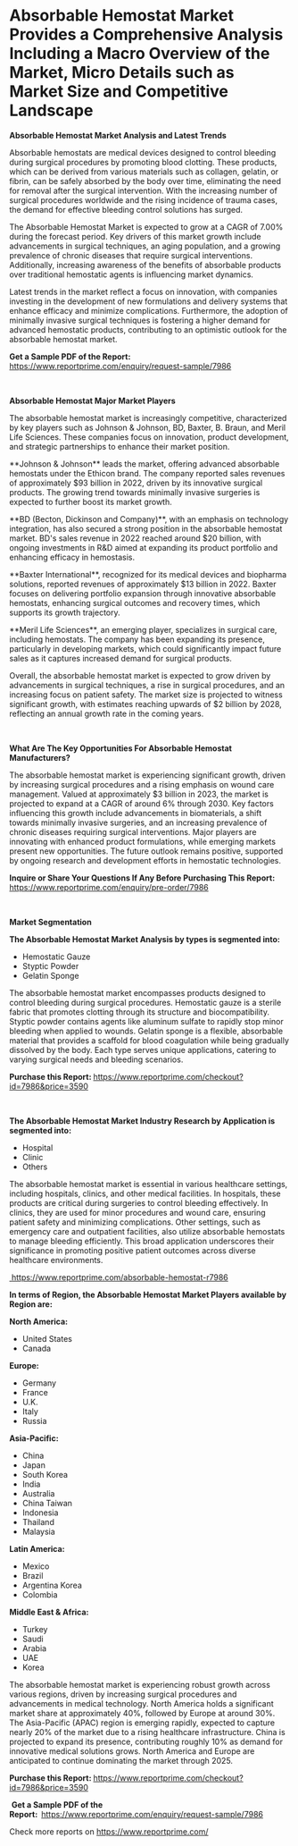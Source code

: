 <p><h1>Absorbable Hemostat Market Provides a Comprehensive Analysis Including a Macro Overview of the Market, Micro Details such as Market Size and Competitive Landscape</h1></p><p><strong>Absorbable Hemostat Market Analysis and Latest Trends</strong></p>
<p><p>Absorbable hemostats are medical devices designed to control bleeding during surgical procedures by promoting blood clotting. These products, which can be derived from various materials such as collagen, gelatin, or fibrin, can be safely absorbed by the body over time, eliminating the need for removal after the surgical intervention. With the increasing number of surgical procedures worldwide and the rising incidence of trauma cases, the demand for effective bleeding control solutions has surged.</p><p>The Absorbable Hemostat Market is expected to grow at a CAGR of 7.00% during the forecast period. Key drivers of this market growth include advancements in surgical techniques, an aging population, and a growing prevalence of chronic diseases that require surgical interventions. Additionally, increasing awareness of the benefits of absorbable products over traditional hemostatic agents is influencing market dynamics. </p><p>Latest trends in the market reflect a focus on innovation, with companies investing in the development of new formulations and delivery systems that enhance efficacy and minimize complications. Furthermore, the adoption of minimally invasive surgical techniques is fostering a higher demand for advanced hemostatic products, contributing to an optimistic outlook for the absorbable hemostat market.</p></p>
<p><strong>Get a Sample PDF of the Report:&nbsp;</strong> <a href="https://www.reportprime.com/enquiry/request-sample/7986?utm_campaign=3195&utm_medium=2&utm_source=Github&utm_content=ia&utm_term=19032025&utm_id=absorbable-hemostat">https://www.reportprime.com/enquiry/request-sample/7986</a></p>
<p>&nbsp;</p>
<p><strong>Absorbable Hemostat Major Market Players</strong></p>
<p><p>The absorbable hemostat market is increasingly competitive, characterized by key players such as Johnson & Johnson, BD, Baxter, B. Braun, and Meril Life Sciences. These companies focus on innovation, product development, and strategic partnerships to enhance their market position.</p><p>**Johnson & Johnson** leads the market, offering advanced absorbable hemostats under the Ethicon brand. The company reported sales revenues of approximately $93 billion in 2022, driven by its innovative surgical products. The growing trend towards minimally invasive surgeries is expected to further boost its market growth.</p><p>**BD (Becton, Dickinson and Company)**, with an emphasis on technology integration, has also secured a strong position in the absorbable hemostat market. BD's sales revenue in 2022 reached around $20 billion, with ongoing investments in R&D aimed at expanding its product portfolio and enhancing efficacy in hemostasis.</p><p>**Baxter International**, recognized for its medical devices and biopharma solutions, reported revenues of approximately $13 billion in 2022. Baxter focuses on delivering portfolio expansion through innovative absorbable hemostats, enhancing surgical outcomes and recovery times, which supports its growth trajectory.</p><p>**Meril Life Sciences**, an emerging player, specializes in surgical care, including hemostats. The company has been expanding its presence, particularly in developing markets, which could significantly impact future sales as it captures increased demand for surgical products.</p><p>Overall, the absorbable hemostat market is expected to grow driven by advancements in surgical techniques, a rise in surgical procedures, and an increasing focus on patient safety. The market size is projected to witness significant growth, with estimates reaching upwards of $2 billion by 2028, reflecting an annual growth rate in the coming years.</p></p>
<p>&nbsp;</p>
<p><strong>What Are The Key Opportunities For Absorbable Hemostat Manufacturers?</strong></p>
<p><p>The absorbable hemostat market is experiencing significant growth, driven by increasing surgical procedures and a rising emphasis on wound care management. Valued at approximately $3 billion in 2023, the market is projected to expand at a CAGR of around 6% through 2030. Key factors influencing this growth include advancements in biomaterials, a shift towards minimally invasive surgeries, and an increasing prevalence of chronic diseases requiring surgical interventions. Major players are innovating with enhanced product formulations, while emerging markets present new opportunities. The future outlook remains positive, supported by ongoing research and development efforts in hemostatic technologies.</p></p>
<p><strong>Inquire or Share Your Questions If Any Before Purchasing This Report:</strong> <a href="https://www.reportprime.com/enquiry/pre-order/7986?utm_campaign=3195&utm_medium=2&utm_source=Github&utm_content=ia&utm_term=19032025&utm_id=absorbable-hemostat">https://www.reportprime.com/enquiry/pre-order/7986</a></p>
<p>&nbsp;</p>
<p><strong>Market Segmentation</strong></p>
<p><strong>The Absorbable Hemostat Market Analysis by types is segmented into:</strong></p>
<p><ul><li>Hemostatic Gauze</li><li>Styptic Powder</li><li>Gelatin Sponge</li></ul></p>
<p><p>The absorbable hemostat market encompasses products designed to control bleeding during surgical procedures. Hemostatic gauze is a sterile fabric that promotes clotting through its structure and biocompatibility. Styptic powder contains agents like aluminum sulfate to rapidly stop minor bleeding when applied to wounds. Gelatin sponge is a flexible, absorbable material that provides a scaffold for blood coagulation while being gradually dissolved by the body. Each type serves unique applications, catering to varying surgical needs and bleeding scenarios.</p></p>
<p><strong>Purchase this Report:&nbsp;</strong><a href="https://www.reportprime.com/checkout?id=7986&price=3590&utm_campaign=3195&utm_medium=2&utm_source=Github&utm_content=ia&utm_term=19032025&utm_id=absorbable-hemostat">https://www.reportprime.com/checkout?id=7986&price=3590</a></p>
<p>&nbsp;</p>
<p><strong>The Absorbable Hemostat Market Industry Research by Application is segmented into:</strong></p>
<p><ul><li>Hospital</li><li>Clinic</li><li>Others</li></ul></p>
<p><p>The absorbable hemostat market is essential in various healthcare settings, including hospitals, clinics, and other medical facilities. In hospitals, these products are critical during surgeries to control bleeding effectively. In clinics, they are used for minor procedures and wound care, ensuring patient safety and minimizing complications. Other settings, such as emergency care and outpatient facilities, also utilize absorbable hemostats to manage bleeding efficiently. This broad application underscores their significance in promoting positive patient outcomes across diverse healthcare environments.</p></p>
<p><a href="https://www.reportprime.com/absorbable-hemostat-r7986?utm_campaign=3195&utm_medium=2&utm_source=Github&utm_content=ia&utm_term=19032025&utm_id=absorbable-hemostat">&nbsp;https://www.reportprime.com/absorbable-hemostat-r7986</a></p>
<p><strong>In terms of Region, the Absorbable Hemostat Market Players available by Region are:</strong></p>
<p>
    <p> <strong> North America: </strong>
        <ul>
            <li>United States</li>
            <li>Canada</li>
        </ul>
        </p> 
    <p> <strong> Europe: </strong>
        <ul>
            <li>Germany</li>
            <li>France</li>
            <li>U.K.</li>
            <li>Italy</li>
            <li>Russia</li>
        </ul>
        </p> 
    <p> <strong> Asia-Pacific: </strong>
        <ul>
            <li>China</li>
            <li>Japan</li>
            <li>South Korea</li>
            <li>India</li>
            <li>Australia</li>
            <li>China Taiwan</li>
            <li>Indonesia</li>
            <li>Thailand</li>
            <li>Malaysia</li>
        </ul>
        </p> 
    <p> <strong> Latin America: </strong>
        <ul>
            <li>Mexico</li>
            <li>Brazil</li>
            <li>Argentina Korea</li>
            <li>Colombia</li>
        </ul>
        </p> 
    <p> <strong> Middle East & Africa: </strong>
        <ul>
            <li>Turkey</li>
            <li>Saudi</li>
            <li>Arabia</li>
            <li>UAE</li>
            <li>Korea</li>
        </ul>
    </p>
    </p>
<p><p>The absorbable hemostat market is experiencing robust growth across various regions, driven by increasing surgical procedures and advancements in medical technology. North America holds a significant market share at approximately 40%, followed by Europe at around 30%. The Asia-Pacific (APAC) region is emerging rapidly, expected to capture nearly 20% of the market due to a rising healthcare infrastructure. China is projected to expand its presence, contributing roughly 10% as demand for innovative medical solutions grows. North America and Europe are anticipated to continue dominating the market through 2025.</p></p>
<p><strong>Purchase this Report: </strong><a href="https://www.reportprime.com/checkout?id=7986&price=3590&utm_campaign=3195&utm_medium=2&utm_source=Github&utm_content=ia&utm_term=19032025&utm_id=absorbable-hemostat">https://www.reportprime.com/checkout?id=7986&price=3590</a></p>
<p>&nbsp;<strong>Get a Sample PDF of the Report:&nbsp;&nbsp;</strong><a href="https://www.reportprime.com/enquiry/request-sample/7986?utm_campaign=3195&utm_medium=2&utm_source=Github&utm_content=ia&utm_term=19032025&utm_id=absorbable-hemostat">https://www.reportprime.com/enquiry/request-sample/7986</a></p>
<p><strong></strong></p>
<p>Check more reports on <a href="https://www.reportprime.com/?utm_campaign=3195&utm_medium=2&utm_source=Github&utm_content=ia&utm_term=19032025&utm_id=absorbable-hemostat">https://www.reportprime.com/</a></p>